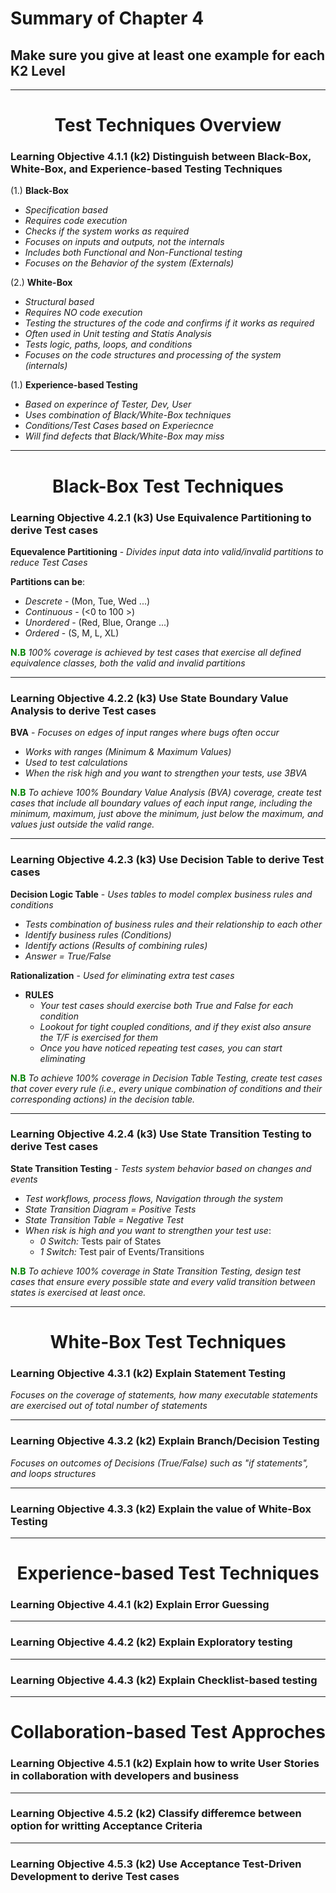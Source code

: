 # Summary of Chapter 4
## Make sure you give at least one example for each K2 Level

---






<h1 align="center"> Test Techniques Overview</h1>



### Learning Objective 4.1.1 (k2) Distinguish between Black-Box, White-Box, and Experience-based Testing Techniques

(1.) **Black-Box**
- *Specification based*
- *Requires code execution*
- *Checks if the system works as required*
- *Focuses on inputs and outputs, not the internals*
- *Includes both Functional and Non-Functional testing*
- *Focuses on the Behavior of the system (Externals)*


(2.) **White-Box**
- *Structural based*
- *Requires NO code execution*
- *Testing the structures of the code and confirms if it works as required*
- *Often used in Unit testing and Statis Analysis*
- *Tests logic, paths, loops, and conditions*
- *Focuses on the code structures and processing of the system (internals)*


(1.) **Experience-based Testing**
- *Based on experince of Tester, Dev, User*
- *Uses combination of Black/White-Box techniques*
- *Conditions/Test Cases based on Experiecnce*
- *Will find defects that Black/White-Box may miss*




---
<h1 align="center">Black-Box Test Techniques</h1>



### Learning Objective 4.2.1 (k3) Use Equivalence Partitioning to derive Test cases

**Equevalence Partitioning** - *Divides input data into valid/invalid partitions to reduce Test Cases*

**Partitions can be**:
- *Descrete* - (Mon, Tue, Wed ...)
- *Continuous* - (<0 to 100 >)
- *Unordered* - (Red, Blue, Orange ...)
- *Ordered* - (S, M, L, XL)

 <span style="color:green; font-weight:bold;">**N.B**</span>   *100% coverage is achieved by test cases that exercise all defined equivalence classes, both the valid and invalid partitions*

---
### Learning Objective 4.2.2 (k3) Use State Boundary Value Analysis to derive Test cases

**BVA** - *Focuses on edges of input ranges where bugs often occur*

- *Works with ranges (Minimum & Maximum Values)*
- *Used to test calculations*
- *When the risk high and you want to strengthen your tests, use 3BVA*

<span style="color:green; font-weight:bold;">**N.B**</span> *To achieve 100% Boundary Value Analysis (BVA) coverage, create test cases that include all boundary values of each input range, including the minimum, maximum, just above the minimum, just below the maximum, and values just outside the valid range.*


---
### Learning Objective 4.2.3 (k3) Use Decision Table to derive Test cases

**Decision Logic Table** - *Uses tables to model complex business rules and conditions*

- *Tests combination of business rules and their relationship to each other*
- *Identify business rules (Conditions)*
- *Identify actions (Results of combining rules)*
- *Answer = True/False*


**Rationalization** - *Used for eliminating extra test cases*
- **RULES**
    - *Your test cases should exercise both True and False for each condition*
    - *Lookout for tight coupled conditions, and if they exist also ansure the T/F is exercised for them*
    - *Once you have noticed repeating test cases, you can start eliminating*

<span style="color:green; font-weight:bold;">**N.B**</span>  *To achieve 100% coverage in Decision Table Testing, create test cases that cover every rule (i.e., every unique combination of conditions and their corresponding actions) in the decision table.*

---

### Learning Objective 4.2.4 (k3) Use State Transition Testing to derive Test cases

**State Transition Testing** - *Tests system behavior based on changes and events*

- *Test workflows, process flows, Navigation through the system*
- *State Transition Diagram = Positive Tests*
- *State Transition Table = Negative Test*
- *When risk is high and you want to strengthen your test use*:
    - *0 Switch:* Tests pair of States
    - *1 Switch:* Test pair of Events/Transitions

<span style="color:green; font-weight:bold;">**N.B**</span> *To achieve 100% coverage in State Transition Testing, design test cases that ensure every possible state and every valid transition between states is exercised at least once.*

---

<h1 align="center">White-Box Test Techniques</h1> 



### Learning Objective 4.3.1 (k2) Explain Statement Testing

*Focuses on the coverage of statements, how many executable statements are exercised out of total number of statements*

---

### Learning Objective 4.3.2 (k2) Explain Branch/Decision Testing

*Focuses on outcomes of Decisions (True/False) such as "if statements", and loops structures*

---

### Learning Objective 4.3.3 (k2) Explain the value of White-Box Testing

---

<h1 align="center">Experience-based Test Techniques</h1>

### Learning Objective 4.4.1 (k2) Explain Error Guessing

---

### Learning Objective 4.4.2 (k2) Explain Exploratory testing

---

### Learning Objective 4.4.3 (k2) Explain Checklist-based testing


---


<h1 align="center">Collaboration-based Test Approches</h1>

### Learning Objective 4.5.1 (k2) Explain how to write User Stories in collaboration with developers and business


---

### Learning Objective 4.5.2 (k2) Classify differemce between option for writting Acceptance Criteria


---

### Learning Objective 4.5.3 (k2) Use Acceptance Test-Driven Development to derive Test cases


